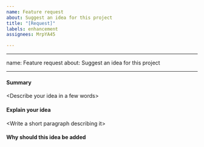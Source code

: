 ```yaml
---
name: Feature request
about: Suggest an idea for this project
title: "[Request]"
labels: enhancement
assignees: MrpYA45

---
```


---
name: Feature request
about: Suggest an idea for this project

---

#### Summary
\<Describe your idea in a few words>

#### Explain your idea
\<Write a short paragraph describing it>

#### Why should this idea be added

